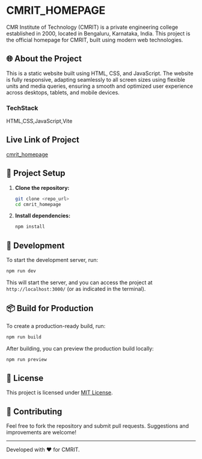 # CMRIT_HOMEPAGE

CMR Institute of Technology (CMRIT) is a private engineering college established in 2000, located in Bengaluru, Karnataka, India. This project is the official homepage for CMRIT, built using modern web technologies.

## 🌐 About the Project
This is a static website built using HTML, CSS, and JavaScript.
The website is fully responsive, adapting seamlessly to all screen sizes using flexible units and media queries, ensuring a smooth and optimized user experience across desktops, tablets, and mobile devices.
### TechStack
HTML,CSS,JavaScript,Vite

## Live Link of Project 
[cmrit_homepage](https://cmrithomepage.netlify.app)

## 🚀 Project Setup

1. **Clone the repository:**
   ```sh
   git clone <repo_url>
   cd cmrit_homepage
   ```

2. **Install dependencies:**
   ```sh
   npm install
   ```

## 🔧 Development

To start the development server, run:
```sh
npm run dev
```
This will start the server, and you can access the project at `http://localhost:3000/` (or as indicated in the terminal).

## 📦 Build for Production

To create a production-ready build, run:
```sh
npm run build
```

After building, you can preview the production build locally:
```sh
npm run preview
```

## 📜 License
This project is licensed under [MIT License](LICENSE).

## 🤝 Contributing
Feel free to fork the repository and submit pull requests. Suggestions and improvements are welcome!

---
Developed with ❤️ for CMRIT.

